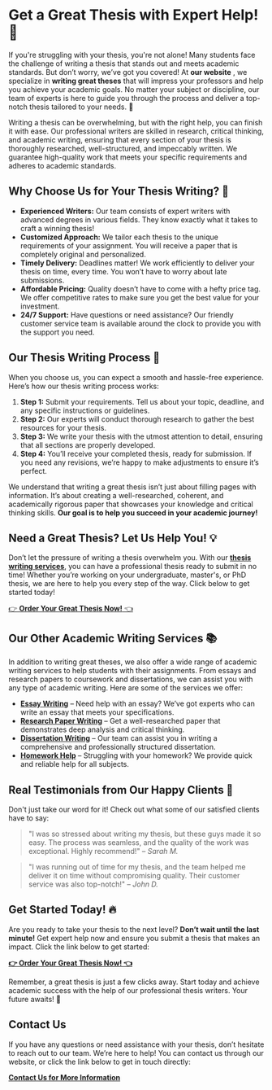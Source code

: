 # Get a Great Thesis with Expert Help! 📝

If you're struggling with your thesis, you're not alone! Many students face the challenge of writing a thesis that stands out and meets academic standards. But don’t worry, we’ve got you covered! At **our website** , we specialize in **writing great theses** that will impress your professors and help you achieve your academic goals. No matter your subject or discipline, our team of experts is here to guide you through the process and deliver a top-notch thesis tailored to your needs. 🌟

Writing a thesis can be overwhelming, but with the right help, you can finish it with ease. Our professional writers are skilled in research, critical thinking, and academic writing, ensuring that every section of your thesis is thoroughly researched, well-structured, and impeccably written. We guarantee high-quality work that meets your specific requirements and adheres to academic standards.

## Why Choose Us for Your Thesis Writing? 🤔

- **Experienced Writers:** Our team consists of expert writers with advanced degrees in various fields. They know exactly what it takes to craft a winning thesis!
- **Customized Approach:** We tailor each thesis to the unique requirements of your assignment. You will receive a paper that is completely original and personalized.
- **Timely Delivery:** Deadlines matter! We work efficiently to deliver your thesis on time, every time. You won’t have to worry about late submissions.
- **Affordable Pricing:** Quality doesn’t have to come with a hefty price tag. We offer competitive rates to make sure you get the best value for your investment.
- **24/7 Support:** Have questions or need assistance? Our friendly customer service team is available around the clock to provide you with the support you need.

## Our Thesis Writing Process 🚀

When you choose us, you can expect a smooth and hassle-free experience. Here’s how our thesis writing process works:

1. **Step 1:** Submit your requirements. Tell us about your topic, deadline, and any specific instructions or guidelines.
2. **Step 2:** Our experts will conduct thorough research to gather the best resources for your thesis.
3. **Step 3:** We write your thesis with the utmost attention to detail, ensuring that all sections are properly developed.
4. **Step 4:** You’ll receive your completed thesis, ready for submission. If you need any revisions, we’re happy to make adjustments to ensure it’s perfect.

We understand that writing a great thesis isn’t just about filling pages with information. It’s about creating a well-researched, coherent, and academically rigorous paper that showcases your knowledge and critical thinking skills. **Our goal is to help you succeed in your academic journey!**

## Need a Great Thesis? Let Us Help You! 💡

Don’t let the pressure of writing a thesis overwhelm you. With our [**thesis writing services**](https://tinyurl.com/topessay?keyword=writing+a+great+thesis), you can have a professional thesis ready to submit in no time! Whether you’re working on your undergraduate, master's, or PhD thesis, we are here to help you every step of the way. Click below to get started today!

[👉 **Order Your Great Thesis Now!** 👈](https://tinyurl.com/topessay?keyword=writing+a+great+thesis)

## Our Other Academic Writing Services 📚

In addition to writing great theses, we also offer a wide range of academic writing services to help students with their assignments. From essays and research papers to coursework and dissertations, we can assist you with any type of academic writing. Here are some of the services we offer:

- [**Essay Writing**](https://tinyurl.com/topessay?keyword=writing+a+great+thesis) – Need help with an essay? We’ve got experts who can write an essay that meets your specifications.
- [**Research Paper Writing**](https://tinyurl.com/topessay?keyword=writing+a+great+thesis) – Get a well-researched paper that demonstrates deep analysis and critical thinking.
- [**Dissertation Writing**](https://tinyurl.com/topessay?keyword=writing+a+great+thesis) – Our team can assist you in writing a comprehensive and professionally structured dissertation.
- [**Homework Help**](https://tinyurl.com/topessay?keyword=writing+a+great+thesis) – Struggling with your homework? We provide quick and reliable help for all subjects.

## Real Testimonials from Our Happy Clients 🌟

Don't just take our word for it! Check out what some of our satisfied clients have to say:

> "I was so stressed about writing my thesis, but these guys made it so easy. The process was seamless, and the quality of the work was exceptional. Highly recommend!" – _Sarah M._

> "I was running out of time for my thesis, and the team helped me deliver it on time without compromising quality. Their customer service was also top-notch!" – _John D._

## Get Started Today! 🔥

Are you ready to take your thesis to the next level? **Don’t wait until the last minute!** Get expert help now and ensure you submit a thesis that makes an impact. Click the link below to get started:

[**👉 Order Your Great Thesis Now! 👈**](https://tinyurl.com/topessay?keyword=writing+a+great+thesis)

Remember, a great thesis is just a few clicks away. Start today and achieve academic success with the help of our professional thesis writers. Your future awaits! 🌟

## Contact Us

If you have any questions or need assistance with your thesis, don’t hesitate to reach out to our team. We’re here to help! You can contact us through our website, or click the link below to get in touch directly:

[**Contact Us for More Information**](https://tinyurl.com/topessay?keyword=writing+a+great+thesis)
